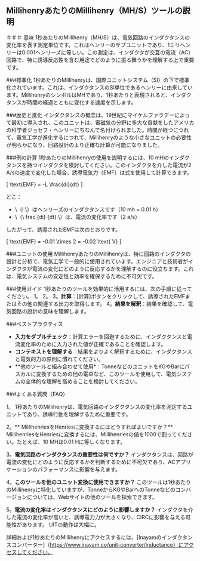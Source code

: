 ## MillihenryあたりのMillihenry（MH/S）ツールの説明

＃＃＃ 意味
1秒あたりのMillihenry（MH/S）は、電気回路のインダクタンスの変化率を表す測定単位です。これはヘンリーのサブユニットであり、1ミリヘンリーは0.001ヘンリーズに等しい。この測定は、インダクタが交互の電流（AC）回路で、特に誘導反応性を含む用途でどのように振る舞うかを理解する上で重要です。

###標準化
1秒あたりのMillihenryは、国際ユニットシステム（SI）の下で標準化されています。これは、インダクタンスのSI単位であるヘンリーに由来しています。MillihenryのシンボルはMHであり、1秒あたりと表現されると、インダクタンスが時間の経過とともに変化する速度を示します。

###歴史と進化
インダクタンスの概念は、19世紀にマイケルファラデーによって最初に導入され、このユニットは、電磁気の分野に多大な貢献をしたアメリカの科学者ジョセフ・ヘンリーにちなんで名付けられました。時間が経つにつれて、電気工学が進化するにつれて、Millihenryのような小さなユニットの必要性が明らかになり、回路設計のより正確な計算が可能になりました。

###例の計算
1秒あたりのMillihenryの使用を説明するには、10 mHのインダクタンスを持つインダクタを検討してください。このインダクタを介した電流が2 A/sの速度で変化した場合、誘導電気力（EMF）は式を使用して計算できます。

\[ \text{EMF} = -L \frac{di}{dt} \]

どこ：
-  \（l \）はヘンリーズのインダクタンスです（10 mh = 0.01 h）
-  \（\ frac {di} {dt} \）は、電流の変化率です（2 a/s）

したがって、誘導されたEMFは次のとおりです。

\[ \text{EMF} = -0.01 \times 2 = -0.02 \text{ V} \]

###ユニットの使用
MillihenryあたりのMillihenryは、特に回路のインダクタの設計と分析で、電気工学で一般的に使用されています。エンジニアと技術者がインダクタが電流の変化にどのように反応するかを理解するのに役立ちます。これは、電気システムの安定性と効率を確保するために不可欠です。

###使用ガイド
1秒あたりのツールを効果的に活用するには、次の手順に従ってください。
1。
2。
3。**計算**：[計算]ボタンをクリックして、誘導されたEMFまたはその他の関連する出力を取得します。
4。**結果を解釈**：結果を確認して、電気回路の設計の意味を理解します。

###ベストプラクティス
-  **入力をダブルチェック**：計算エラーを回避するために、インダクタンスと電流変化率のために入力された値が正確であることを確認します。
-  **コンテキストを理解する**：結果をよりよく解釈するために、インダクタンスと電気的力の原則に慣れてください。
-  **他のツールと組み合わせて使用​​*：TonneなどのユニットをKGやBarにパスカルに変換するための他の電卓など、このツールを使用して、電気システムの全体的な理解を高めることを検討してください。

###よくある質問（FAQ）

1。
1秒あたりのMillihenryは、電気回路のインダクタンスの変化率を測定するユニットであり、誘導行動を理解するために重要です。

2。** MillihenriesをHenriesに変換するにはどうすればよいですか？**
MillihenriesをHenriesに変換するには、Millihenriesの値を1000で割ってください。たとえば、10 MHは0.01 Hに等しくなります。

3。**電気回路のインダクタンスの重要性は何ですか？**
インダクタンスは、回路が電流の変化にどのように反応するかを判断するために不可欠であり、ACアプリケーションのパフォーマンスに影響を与えます。

4。**このツールを他のユニット変換に使用できますか？**
このツールは1秒あたりのMillihenryに特化していますが、TonneからKGやBarへのTonneなどのコンバージョンについては、Webサイトの他のツールを探索できます。

5。**電流の変化率はインダクタンスにどのように影響しますか？**
インダクタを介した電流の変化率が高いと、誘導電力力が大きくなり、CIRCに影響を与える可能性があります。 UITの動作は大幅に。

詳細および1秒あたりのMillihenryにアクセスするには、[Inayamのインダクタンスコンバーター]（https://www.inayam.co/unit-converter/inductance）にアクセスしてください。
